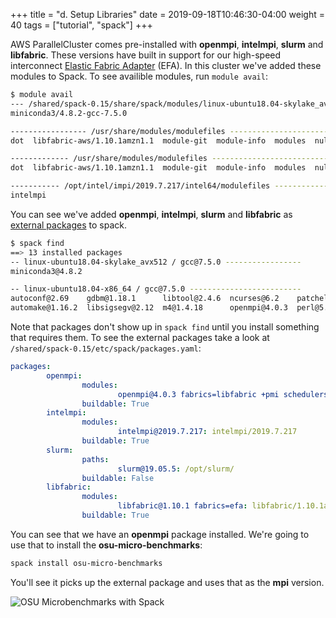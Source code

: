 +++
title = "d. Setup Libraries"
date = 2019-09-18T10:46:30-04:00
weight = 40
tags = ["tutorial", "spack"]
+++

AWS ParallelCluster comes pre-installed with **openmpi**, **intelmpi**, **slurm** and **libfabric**. These versions have built in support for our high-speed interconnect [Elastic Fabric Adapter](https://aws.amazon.com/hpc/efa/) (EFA). In this cluster we've added these modules to Spack. To see availible modules, run `module avail`:

```bash
$ module avail
--- /shared/spack-0.15/share/spack/modules/linux-ubuntu18.04-skylake_avx512 ----
miniconda3/4.8.2-gcc-7.5.0  

----------------- /usr/share/modules/modulefiles ----------------------
dot  libfabric-aws/1.10.1amzn1.1  module-git  module-info  modules  null  openmpi/4.0.3  use.own  

------------- /usr/share/modules/modulefiles ---------------------------
dot  libfabric-aws/1.10.1amzn1.1  module-git  module-info  modules  null  openmpi/4.0.3  use.own  

----------- /opt/intel/impi/2019.7.217/intel64/modulefiles --------------
intelmpi  
```

You can see we've added **openmpi**, **intelmpi**, **slurm** and **libfabric** as [external packages](https://spack.readthedocs.io/en/latest/build_settings.html#external-packages) to spack.

```bash
$ spack find
==> 13 installed packages
-- linux-ubuntu18.04-skylake_avx512 / gcc@7.5.0 -----------------
miniconda3@4.8.2

-- linux-ubuntu18.04-x86_64 / gcc@7.5.0 -------------------------
autoconf@2.69    gdbm@1.18.1      libtool@2.4.6  ncurses@6.2    patchelf@0.10  pkgconf@1.7.3
automake@1.16.2  libsigsegv@2.12  m4@1.4.18      openmpi@4.0.3  perl@5.30.3    readline@8.0
```

Note that packages don't show up in `spack find` until you install something that requires them. To see the external packages take a look at `/shared/spack-0.15/etc/spack/packages.yaml`:

```yaml
packages:
        openmpi:
                modules:
                        openmpi@4.0.3 fabrics=libfabric +pmi schedulers=slurm: openmpi/4.0.2
                buildable: True
        intelmpi:
                modules:
                        intelmpi@2019.7.217: intelmpi/2019.7.217
                buildable: True
        slurm:
                paths:
                        slurm@19.05.5: /opt/slurm/
                buildable: False
        libfabric:
                modules:
                        libfabric@1.10.1 fabrics=efa: libfabric/1.10.1amzn1.1
                buildable: True
```

You can see that we have an **openmpi** package installed. We're going to use that to install the **osu-micro-benchmarks**:

```bash
spack install osu-micro-benchmarks
```

You'll see it picks up the external package and uses that as the **mpi** version.

![OSU Microbenchmarks with Spack](/images/spack_on_pcluster/osu_openmpi.png)